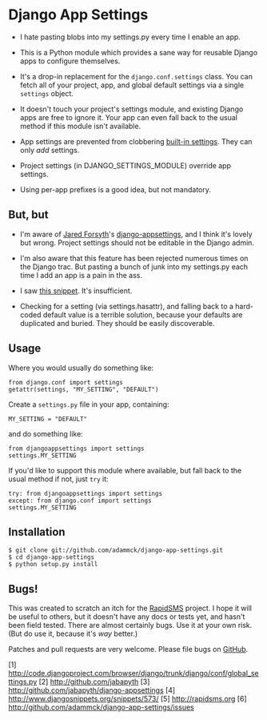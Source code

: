 Django App Settings
===================

* I hate pasting blobs into my settings.py every time I enable an app.

* This is a Python module which provides a sane way for reusable Django apps to configure themselves.

* It's a drop-in replacement for the `django.conf.settings` class. You can fetch all of your project, app, and global default settings via a single `settings` object.

* It doesn't touch your project's settings module, and existing Django apps are free to ignore it. Your app can even fall back to the usual method if this module isn't available.

* App settings are prevented from clobbering [built-in settings](1). They can only *add* settings.

* Project settings (in DJANGO_SETTINGS_MODULE) override app settings.

* Using per-app prefixes is a good idea, but not mandatory.


But, but
--------

* I'm aware of [Jared Forsyth](2)'s [django-appsettings](3), and I think it's lovely but wrong. Project settings should not be editable in the Django admin.

* I'm also aware that this feature has been rejected numerous times on the Django trac. But pasting a bunch of junk into my settings.py each time I add an app is a pain in the ass.

* I saw [this snippet](4). It's insufficient.

* Checking for a setting (via settings.hasattr), and falling back to a hard-coded default value is a terrible solution, because your defaults are duplicated and buried. They should be easily discoverable.


Usage
-----

Where you would usually do something like:

    from django.conf import settings
    getattr(settings, "MY_SETTING", "DEFAULT")

Create a `settings.py` file in your app, containing:

    MY_SETTING = "DEFAULT"

and do something like:

    from djangoappsettings import settings
    settings.MY_SETTING

If you'd like to support this module where available, but fall back to the usual method if not, just `try` it:

    try: from djangoappsettings import settings
    except: from django.conf import settings
    settings.MY_SETTING


Installation
------------

    $ git clone git://github.com/adammck/django-app-settings.git
    $ cd django-app-settings
    $ python setup.py install


Bugs!
-----

This was created to scratch an itch for the [RapidSMS](5) project. I hope it will be useful to others, but it doesn't have any docs or tests yet, and hasn't been field tested. There are almost certainly bugs. Use it at your own risk. (But do use it, because it's *way* better.)

Patches and pull requests are very welcome.
Please file bugs on [GitHub](6).

[1] http://code.djangoproject.com/browser/django/trunk/django/conf/global_settings.py
[2] http://github.com/jabapyth
[3] http://github.com/jabapyth/django-appsettings
[4] http://www.djangosnippets.org/snippets/573/
[5] http://rapidsms.org
[6] http://github.com/adammck/django-app-settings/issues

